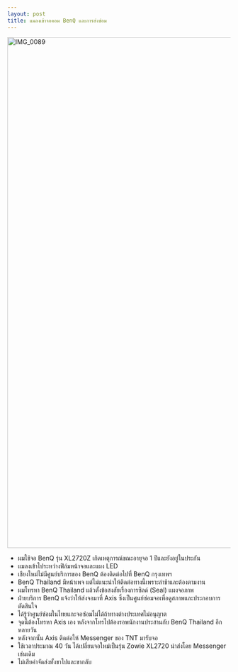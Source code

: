 ```yaml
---
layout: post
title: แมลงเข้าจอคอม BenQ และการส่งซ่อม
---
```


<a data-flickr-embed="true"  href="https://www.flickr.com/photos/156710073@N02/35852545045/in/dateposted-public/" title="IMG_0089"><img src="https://farm5.staticflickr.com/4265/35852545045_1c60e4ec8f_k.jpg" width="2048" height="1152" alt="IMG_0089"></a><script async src="//embedr.flickr.com/assets/client-code.js" charset="utf-8"></script>

- ผมใช้จอ BenQ รุ่น XL2720Z เกิดเหตุการณ์ขณะอายุจอ 1 ปีและยังอยู่ในประกัน
- แมลงเข้าไประหว่างฟิล์มหน้าจอและแผง LED
- เชียงใหม่ไม่มีศูนย์บริการของ BenQ ต้องติดต่อไปที่ BenQ กรุงเทพฯ
- BenQ Thailand มีหน้าเพจ แต่ไม่แนะนำให้ติดต่อทางนี้เพราะล่าช้าและต้องตามงาน
- ผมโทรหา BenQ Thailand แล้วตั้งข้อสงสัยเรื่องการซิลด์ (Seal) แผงจอภาพ
- ฝ่ายบริการ BenQ แจ้งว่าให้ส่งจอมาที่ Axis ซึ่งเป็นศูนย์ซ่อมจอเพื่อดูสภาพและประกอบการตัดสินใจ
- ได้รู้ว่าศูนย์ซ่อมในไทยแกะจอซ่อมไม่ได้ถ้าทางต่างประเทศไม่อนุญาต
- จุดนี้ต้องโทรหา Axis เอง หลังจากโทรไปต้องรอพนักงานประสานกับ BenQ Thailand อีกหลายวัน
- หลังจากนั้น Axis ติดต่อให้ Messenger ของ TNT มารับจอ
- ใช้เวลาประมาณ 40 วัน ได้เปลี่ยนจอใหม่เป็นรุ่น Zowie XL2720 นำส่งโดย Messenger เช่นเดิม
- ไม่เสียค่าจัดส่งทั้งขาไปและขากลับ
